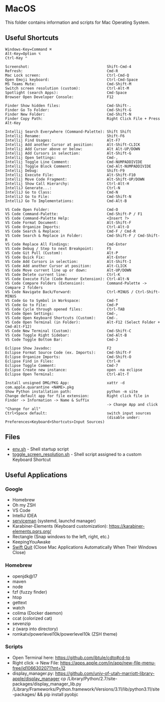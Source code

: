 # MacOS

This folder contains information and scripts for Mac Operating System.

## Useful Shortcuts

```plain
Windows-Key=Command ⌘
Alt-Key=Option ⌥
Ctrl-Key ⌃

Screenshot:                                   Shift-Cmd-4
Refresh:                                      Cmd-R
Mac Lock screen:                              Ctrl-Cmd-Q
Open Emoji keyboard:                          Ctrl-Cmd-Space
MS Teams Mute:                                Cmd-Shift-M
Switch screen resolution (custom):            Ctrl-Alt-M
Spotlight (search Apps):                      Cmd-Space
Browser Open Developer Console:               F12

Finder Show hidden files:                     Cmd-Shift-.
Finder Go To Folder:                          Cmd-Shift-G
Finder New Folder:                            Cmd-Shift-N
Finder Copy Path:                             Right Click File + Press Alt-Key

Intellij Search Everywhere (Command-Palette): Shift Shift
Intellij Rename:                              Shift-F6
Intellij Find Usages:                         Alt-F7
Intellij Add another Cursor at position:      Alt-Shift-CLICK
Intellij Add Cursor above or below:           Alt Alt-UP/DOWN
Intellij Add Cursors in selection:            Alt-Shift-G
Intellij Open Settings:                       Cmd-,
Intellij Toggle Line Comment:                 Cmd-NUMPADDIVIDE
Intellij Toggle Block Comment:                Cmd-Alt-NUMPADDIVIDE
Intellij Debug:                               Shift-F9
Intellij Execute File:                        Alt-Shift-F10
Intellij Move Code Fragment:                  Alt-Shift-UP/DOWN
Intellij Show Call Hierarchy:                 Ctrl-Alt-H
IntelliJ Generate...:                         Ctrl-N
IntelliJ Go to Class:                         Cmd-N
IntelliJ Go to File:                          Cmd-Shift-N
IntelliJ Go To Implementations:               Cmd-Alt-B

VS Code Open Folder:                          Cmd-O
VS Code Command-Palette:                      Cmd-Shift-P / F1
VS Code Command-Palette Help:                 <Insert ?>
VS Code Format Document:                      Alt-Shift-F
VS Code Organize Imports:                     Ctrl-Alt-O
VS Code Search & Replace:                     Cmd-F / Cmd-R
VS Code Search & Replace in Folder:           Cmd-Shift-F / Cmd-Shift-R
VS Code Replace All Findings:                 Cmd-Enter
VS Code Debug / Step to next Breakpoint:      F5
VS Code Git Pull (Custom):                    Alt-P
VS Code Quick Fix:                            Alt-Enter
VS Code Add Cursors in selection:             Alt-Shift-I
VS Code Add another Cursor at position:       Alt-CLICK
VS Code Move current line up or down:         Alt-UP/DOWN
VS Code Delete current line:                  Ctrl-K
VS Code Execute File (Code Runner Extension): Ctrl-Alt-N
VS Code Compare Folders (Extension):          Command-Palette -> Compare 2 folders
VS Code Navigate Back/Forward:                Ctrl-MINUS / Ctrl-Shift-MINUS
VS Code Go to Symbol in Workspace:            Cmd-T
VS Code Go to File:                           Cmd-P
VS Code Cycle through opened files:           Ctrl-TAB
VS Code Open Settings:                        Cmd-,
VS Code Open Keyboard Shortcuts (Custom):     Cmd-.
VS Code Open Terminal (in Folder):            Alt-F12 (Select Folder + Cmd-Alt-F12)
VS Code New Terminal (Custom):                Cmd-Shift-C
VS Code Toggle Right Sidebar:                 Cmd-Alt-B
VS Code Toggle Bottom Bar:                    Cmd-J

Eclipse Show Javadoc:                         F2
Eclipse Format Source Code (ex. Imports):     Cmd-Shift-F
Eclipse Organize Imports:                     Cmd-Shift-O
Eclipse Find in Files:                        Ctrl-H
Eclipse Toggle Comment:                       Cmd-7
Eclipse Create new instance:                  open -na eclipse
Eclipse Open Terminal:                        Ctrl-Alt-T

Install unsigned DMG/PKG App:                 xattr -d com.apple.quarantine <NAME>.pkg
Show Python installation path:                python -m site
Change default app for file extension:        Right click file in Finder -> Information -> Name & Suffix 
                                              -> Change App and click "Change for all"
Ctrl+Space default:                           switch input sources 
                                              (disable under: Preferences>Keyboard>Shortcuts>Input Sources)
```

## Files

* [env.sh](env.sh) - Shell startup script
* [toggle_screen_resolution.sh](toggle_screen_resolution.sh) - Shell script assigned to a custom Keyboard Shortcut

## Useful Applications

### Google

* Homebrew
* Oh my ZSH
* VS Code
* IntelliJ IDEA
* [serviceman](https://webinstall.dev/serviceman/) (systemd, launchd manager)
* Karabiner-Elements (Keyboard customization): <https://karabiner-elements.pqrs.org/>
* Rectangle (Snap windows to the left, right, etc.)
* KeepingYouAwake
* [Swift Quit](https://swiftquit.com/) (Close Mac Applications Automatically When Their Windows Close)

### Homebrew

* openjdk@17
* maven
* node
* fzf (fuzzy finder)
* htop
* gettext
* watch
* colima (Docker daemon)
* ccat (colorized cat)
* sevenzip
* z (warp into directory)
* romkatv/powerlevel10k/powerlevel10k (ZSH theme)

### Scripts

* Open Terminal here: <https://github.com/jbtule/cdto#cd-to>
* Right click -> New File: <https://apps.apple.com/in/app/new-file-menu-free/id1066302071?mt=12>
* display_manager.py: <https://github.com/univ-of-utah-marriott-library-apple/display_manager>
  cp /Library/Python/2.7/site-packages/display_manager_lib.py /Library/Frameworks/Python.framework/Versions/3.11/lib/python3.11/site-packages/ && pip install pyobjc
